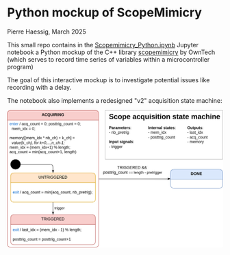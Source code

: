 # Python mockup of ScopeMimicry

Pierre Haessig, March 2025

This small repo contains in the [Scopemimicry_Python.ipynb](Scopemimicry_Python.ipynb) Jupyter notebook a Python mockup of the C++ library [scopemimicry](https://github.com/owntech-foundation/scopemimicry) by OwnTech (which serves to record time series of variables within a microcontroller program)

The goal of this interactive mockup is to investigate potential issues like recording with a delay.

The notebook also implements a redesigned "v2" acquisition state machine:

![Scope acquisition state machine v2](Scope_State-machine.png)
